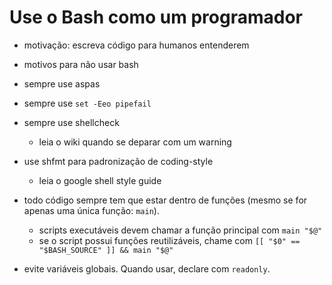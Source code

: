 # Use o Bash como um programador


- motivação: escreva código para humanos entenderem

- motivos para não usar bash
- sempre use aspas
- sempre use `set -Eeo pipefail`
- sempre use shellcheck
    - leia o wiki quando se deparar com um warning
- use shfmt para padronização de coding-style
    - leia o google shell style guide
- todo código sempre tem que estar dentro de funções (mesmo se for apenas uma única função: `main`).
    - scripts executáveis devem chamar a função principal com `main "$@"`
    - se o script possui funções reutilizáveis, chame com `[[ "$0" == "$BASH_SOURCE" ]] && main "$@"`
- evite variáveis globais. Quando usar, declare com `readonly`.